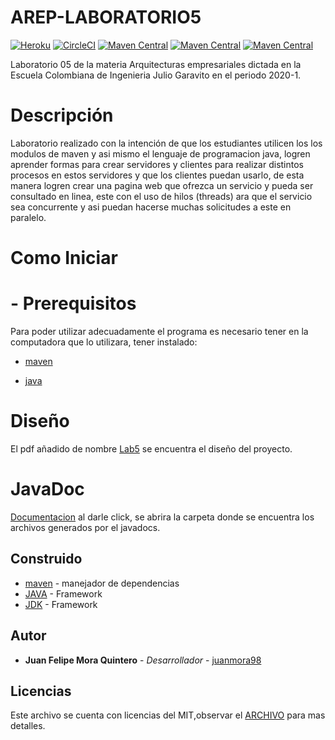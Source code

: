 # AREP-LABORATORIO5

[![Heroku](https://heroku-badge.herokuapp.com/?app=mighty-ocean-00668)](https://secure-garden-73536.herokuapp.com)
[![CircleCI](https://circleci.com/gh/juanmora98/AREP-Laboratorio3-Reto1-Reto2.svg?style=svg)](https://circleci.com/gh/juanmora98/AREP-LABORATORIO5)
[![Maven Central](https://img.shields.io/maven-central/v/org.apache.maven.plugins/maven-compiler-plugin/3.8.0)](https://mvnrepository.com/artifact/org.apache.maven.plugins/maven-compiler-plugin/3.8.0)
[![Maven Central](https://img.shields.io/maven-central/v/org.apache.maven.plugins/maven-dependency-plugin/3.0.1)](https://mvnrepository.com/artifact/org.apache.maven.plugins/maven-dependency-plugin/3.0.1)
[![Maven Central](https://img.shields.io/maven-central/v/org.apache.maven.plugins/maven-javadoc-plugin)](https://mvnrepository.com/artifact/org.apache.maven.plugins/maven-javadoc-plugin)
 
Laboratorio 05 de la materia Arquitecturas empresariales dictada en la Escuela Colombiana de Ingenieria Julio Garavito en el periodo 2020-1.

# Descripción

Laboratorio realizado con la intención de que los estudiantes utilicen los los modulos de maven y asi mismo el lenguaje de programacion java, logren aprender formas para crear servidores y clientes para realizar distintos procesos en estos servidores y que los clientes puedan usarlo, de esta manera logren crear una pagina web que ofrezca un servicio y pueda ser consultado en linea, este con el uso de hilos (threads) ara que el servicio sea concurrente y asi puedan hacerse muchas solicitudes a este en paralelo. 


# Como Iniciar
 # - Prerequisitos
   Para poder utilizar adecuadamente el programa es necesario tener en la computadora que lo utilizara, tener instalado:
   * [maven]

   * [java]
  
# Diseño
El pdf añadido de nombre [Lab5](https://github.com/juanmora98/AREP-LABORATORIO4/blob/master/lab4.pdf) se encuentra el diseño del proyecto.

# JavaDoc
[Documentacion](https://github.com/juanmora98/AREP-LABORATORIO4/tree/master/apidocs) al darle click, se abrira la carpeta donde se encuentra los archivos generados por el javadocs.

## Construido
* [maven] - manejador de dependencias
* [JAVA](https://www.java.com/es/download) - Framework
* [JDK](https://www.oracle.com/technetwork/java/javase/downloads/jdk8-downloads-2133151.html) - Framework


## Autor

* **Juan Felipe Mora Quintero** - *Desarrollador* - [juanmora98](https://github.com/juanmora98)

## Licencias

Este archivo se cuenta con licencias del MIT,observar el [ARCHIVO](https://github.com/juanmora98/AREP-LABORATORIO5/blob/master/LICENSE) para mas detalles.




[maven]: <https://maven.apache.org/>
[java]: <https://www.java.com/es/download/>
